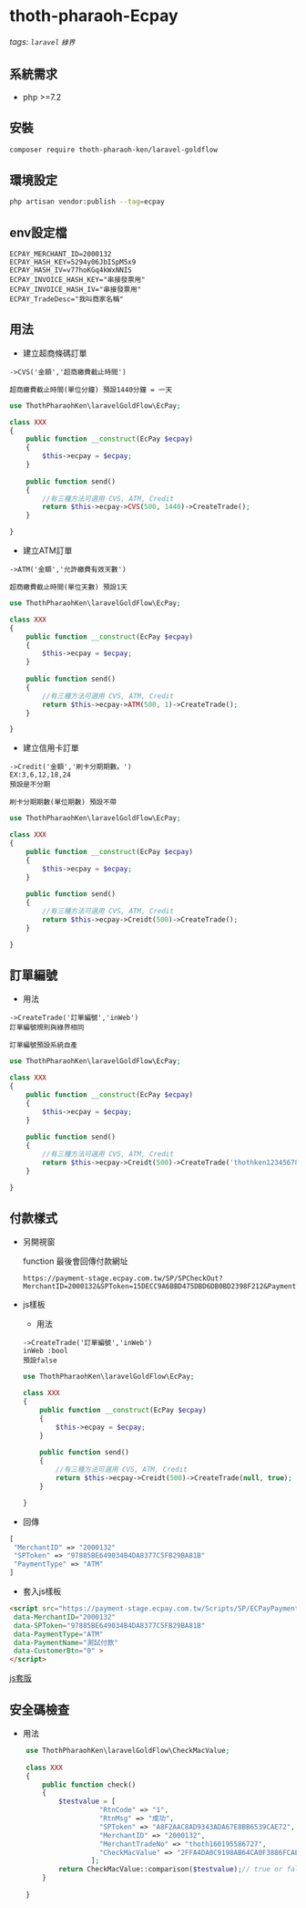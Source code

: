 # thoth-pharaoh-Ecpay
###### tags: `laravel` `綠界`
## 系統需求

- php >=7.2

## 安裝

 ```bash
composer require thoth-pharaoh-ken/laravel-goldflow
```

## 環境設定

```bash
php artisan vendor:publish --tag=ecpay
```

## env設定檔
```dotenv
ECPAY_MERCHANT_ID=2000132
ECPAY_HASH_KEY=5294y06JbISpM5x9
ECPAY_HASH_IV=v77hoKGq4kWxNNIS
ECPAY_INVOICE_HASH_KEY="串接發票用"
ECPAY_INVOICE_HASH_IV="串接發票用"
ECPAY_TradeDesc="我叫商家名稱"
```

## 用法 
- 建立超商條碼訂單
```
->CVS('金額','超商繳費截止時間')
```
    超商繳費截止時間(單位分鐘) 預設1440分鐘 = 一天
```php
use ThothPharaohKen\laravelGoldFlow\EcPay;

class XXX 
{
    public function __construct(EcPay $ecpay)
    {
        $this->ecpay = $ecpay;
    }
    
    public function send()
    {
        //有三種方法可選用 CVS, ATM, Credit
        return $this->ecpay->CVS(500, 1440)->CreateTrade();
    }

}
```

- 建立ATM訂單
```
->ATM('金額','允許繳費有效天數')
```
    超商繳費截止時間(單位天數) 預設1天
```php
use ThothPharaohKen\laravelGoldFlow\EcPay;

class XXX 
{
    public function __construct(EcPay $ecpay)
    {
        $this->ecpay = $ecpay;
    }
    
    public function send()
    {
        //有三種方法可選用 CVS, ATM, Credit
        return $this->ecpay->ATM(500, 1)->CreateTrade();
    }

}
```

- 建立信用卡訂單
```
->Credit('金額','刷卡分期期數。')
EX:3,6,12,18,24
預設是不分期
```
    刷卡分期期數(單位期數) 預設不帶
```php
use ThothPharaohKen\laravelGoldFlow\EcPay;

class XXX 
{
    public function __construct(EcPay $ecpay)
    {
        $this->ecpay = $ecpay;
    }
    
    public function send()
    {
        //有三種方法可選用 CVS, ATM, Credit
        return $this->ecpay->Creidt(500)->CreateTrade();
    }

}
```

## 訂單編號
- 用法
```
->CreateTrade('訂單編號','inWeb')
訂單編號規則與綠界相同
```
    訂單編號預設系統自產
```php
use ThothPharaohKen\laravelGoldFlow\EcPay;

class XXX 
{
    public function __construct(EcPay $ecpay)
    {
        $this->ecpay = $ecpay;
    }
    
    public function send()
    {
        //有三種方法可選用 CVS, ATM, Credit
        return $this->ecpay->Creidt(500)->CreateTrade('thothken123456789');
    }

}
```

## 付款樣式

- 另開視窗

    function 最後會回傳付款網址
    ```
    https://payment-stage.ecpay.com.tw/SP/SPCheckOut?MerchantID=2000132&SPToken=15DECC9A6BBD475DBD6DB0BD2398F212&PaymentType=CVS
    ```
- js樣板
    - 用法
    ```
    ->CreateTrade('訂單編號','inWeb')
    inWeb :bool 
    預設false
    ```
    ```php
    use ThothPharaohKen\laravelGoldFlow\EcPay;
    
    class XXX 
    {
        public function __construct(EcPay $ecpay)
        {
            $this->ecpay = $ecpay;
        }
        
        public function send()
        {
            //有三種方法可選用 CVS, ATM, Credit
            return $this->ecpay->Creidt(500)->CreateTrade(null, true);
        }
    
    }
    ```
 - 回傳
 ```php
[
  "MerchantID" => "2000132"
  "SPToken" => "97885BE649034B4DA8377C5FB29BA81B"
  "PaymentType" => "ATM"
]
```

- 套入js樣板
```html
<script src="https://payment-stage.ecpay.com.tw/Scripts/SP/ECPayPayment_1.0.0.js"
 data-MerchantID="2000132"
 data-SPToken="97885BE649034B4DA8377C5FB29BA81B"
 data-PaymentType="ATM"
 data-PaymentName="測試付款"
 data-CustomerBtn="0" >
</script>
```
[js套版](https://github.com/ken0911208818/thoth-pharaoh-Ecpay/blob/master/js套版.png)

## 安全碼檢查

- 用法 
```php
    use ThothPharaohKen\laravelGoldFlow\CheckMacValue;
    
    class XXX 
    {        
        public function check()
        {
            $testvalue = [
                      "RtnCode" => "1",
                      "RtnMsg" => "成功",
                      "SPToken" => "A8F2AAC8AD9343ADA67E8BB6539CAE72",
                      "MerchantID" => "2000132",
                      "MerchantTradeNo" => "thoth160195586727",
                      "CheckMacValue" => "2FFA4DA0C9198AB64CA0F3886FCAE15FFE4B9A4A57E29901DB57FE66CD8973F7"
                    ];
            return CheckMacValue::comparison($testvalue);// true or false
        }
    
    }
```
    